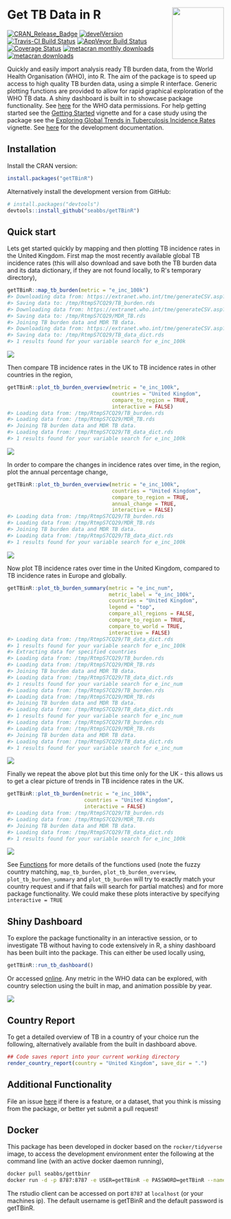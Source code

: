 
Get TB Data in R <img src="man/figure/logo.png" align="right" alt="" width="120" />
===================================================================================

[![CRAN\_Release\_Badge](http://www.r-pkg.org/badges/version-ago/getTBinR)](https://CRAN.R-project.org/package=getTBinR) [![develVersion](https://img.shields.io/badge/devel%20version-0.5.7-blue.svg?style=flat)](https://github.com/getTBinR) [![Travis-CI Build Status](https://travis-ci.org/seabbs/getTBinR.svg?branch=master)](https://travis-ci.org/seabbs/getTBinR) [![AppVeyor Build Status](https://ci.appveyor.com/api/projects/status/github/seabbs/getTBinR?branch=master&svg=true)](https://ci.appveyor.com/project/seabbs/getTBinR) [![Coverage Status](https://img.shields.io/codecov/c/github/seabbs/getTBinR/master.svg)](https://codecov.io/github/seabbs/getTBinR?branch=master) [![metacran monthly downloads](http://cranlogs.r-pkg.org/badges/getTBinR)](https://cran.r-project.org/package=getTBinR) [![metacran downloads](http://cranlogs.r-pkg.org/badges/grand-total/getTBinR?color=ff69b4)](https://cran.r-project.org/package=getTBinR)

Quickly and easily import analysis ready TB burden data, from the World Health Organisation (WHO), into R. The aim of the package is to speed up access to high quality TB burden data, using a simple R interface. Generic plotting functions are provided to allow for rapid graphical exploration of the WHO TB data. A shiny dashboard is built in to showcase package functionality. See [here](http://www.who.int/about/copyright/en/) for the WHO data permissions. For help getting started see the [Getting Started](https://www.samabbott.co.uk/getTBinR/articles/intro.html) vignette and for a case study using the package see the [Exploring Global Trends in Tuberculosis Incidence Rates](https://www.samabbott.co.uk/getTBinR/articles/case_study_global_trends.html) vignette. See [here](https://www.samabbott.co.uk/getTBinR/dev) for the development documentation.

Installation
------------

Install the CRAN version:

``` r
install.packages("getTBinR")
```

Alternatively install the development version from GitHub:

``` r
# install.packages("devtools")
devtools::install_github("seabbs/getTBinR")
```

Quick start
-----------

Lets get started quickly by mapping and then plotting TB incidence rates in the United Kingdom. First map the most recently available global TB incidence rates (this will also download and save both the TB burden data and its data dictionary, if they are not found locally, to R's temporary directory),

``` r
getTBinR::map_tb_burden(metric = "e_inc_100k")
#> Downloading data from: https://extranet.who.int/tme/generateCSV.asp?ds=estimates
#> Saving data to: /tmp/RtmpS7CQ29/TB_burden.rds
#> Downloading data from: https://extranet.who.int/tme/generateCSV.asp?ds=mdr_rr_estimates
#> Saving data to: /tmp/RtmpS7CQ29/MDR_TB.rds
#> Joining TB burden data and MDR TB data.
#> Downloading data from: https://extranet.who.int/tme/generateCSV.asp?ds=dictionary
#> Saving data to: /tmp/RtmpS7CQ29/TB_data_dict.rds
#> 1 results found for your variable search for e_inc_100k
```

![](man/figure/map-tb-incidence-eur-1.png)

Then compare TB incidence rates in the UK to TB incidence rates in other countries in the region,

``` r
getTBinR::plot_tb_burden_overview(metric = "e_inc_100k",
                                  countries = "United Kingdom",
                                  compare_to_region = TRUE,
                                  interactive = FALSE)
#> Loading data from: /tmp/RtmpS7CQ29/TB_burden.rds
#> Loading data from: /tmp/RtmpS7CQ29/MDR_TB.rds
#> Joining TB burden data and MDR TB data.
#> Loading data from: /tmp/RtmpS7CQ29/TB_data_dict.rds
#> 1 results found for your variable search for e_inc_100k
```

![](man/figure/plot-tb-incidence-eur-1.png)

In order to compare the changes in incidence rates over time, in the region, plot the annual percentage change,

``` r
getTBinR::plot_tb_burden_overview(metric = "e_inc_100k",
                                  countries = "United Kingdom",
                                  compare_to_region = TRUE,
                                  annual_change = TRUE,
                                  interactive = FALSE)
#> Loading data from: /tmp/RtmpS7CQ29/TB_burden.rds
#> Loading data from: /tmp/RtmpS7CQ29/MDR_TB.rds
#> Joining TB burden data and MDR TB data.
#> Loading data from: /tmp/RtmpS7CQ29/TB_data_dict.rds
#> 1 results found for your variable search for e_inc_100k
```

![](man/figure/plot-tb-incidence-eur-per-1.png)

Now plot TB incidence rates over time in the United Kingdom, compared to TB incidence rates in Europe and globally.

``` r
getTBinR::plot_tb_burden_summary(metric = "e_inc_num",
                                 metric_label = "e_inc_100k",
                                 countries = "United Kingdom",
                                 legend = "top",
                                 compare_all_regions = FALSE,
                                 compare_to_region = TRUE,
                                 compare_to_world = TRUE,
                                 interactive = FALSE)
#> Loading data from: /tmp/RtmpS7CQ29/TB_data_dict.rds
#> 1 results found for your variable search for e_inc_100k
#> Extracting data for specified countries
#> Loading data from: /tmp/RtmpS7CQ29/TB_burden.rds
#> Loading data from: /tmp/RtmpS7CQ29/MDR_TB.rds
#> Joining TB burden data and MDR TB data.
#> Loading data from: /tmp/RtmpS7CQ29/TB_data_dict.rds
#> 1 results found for your variable search for e_inc_num
#> Loading data from: /tmp/RtmpS7CQ29/TB_burden.rds
#> Loading data from: /tmp/RtmpS7CQ29/MDR_TB.rds
#> Joining TB burden data and MDR TB data.
#> Loading data from: /tmp/RtmpS7CQ29/TB_data_dict.rds
#> 1 results found for your variable search for e_inc_num
#> Loading data from: /tmp/RtmpS7CQ29/TB_burden.rds
#> Loading data from: /tmp/RtmpS7CQ29/MDR_TB.rds
#> Joining TB burden data and MDR TB data.
#> Loading data from: /tmp/RtmpS7CQ29/TB_data_dict.rds
#> 1 results found for your variable search for e_inc_num
```

![](man/figure/plot-tb-incidence-uk-compare-1.png)

Finally we repeat the above plot but this time only for the UK - this allows us to get a clear picture of trends in TB incidence rates in the UK.

``` r
getTBinR::plot_tb_burden(metric = "e_inc_100k",
                         countries = "United Kingdom",
                         interactive = FALSE)
#> Loading data from: /tmp/RtmpS7CQ29/TB_burden.rds
#> Loading data from: /tmp/RtmpS7CQ29/MDR_TB.rds
#> Joining TB burden data and MDR TB data.
#> Loading data from: /tmp/RtmpS7CQ29/TB_data_dict.rds
#> 1 results found for your variable search for e_inc_100k
```

![](man/figure/plot-tb-incidence-uk-1.png)

See [Functions](https://www.samabbott.co.uk/getTBinR/reference/index.html) for more details of the functions used (note the fuzzy country matching, `map_tb_burden`, `plot_tb_burden_overview`, `plot_tb_burden_summary` and `plot_tb_burden` will try to exactly match your country request and if that fails will search for partial matches) and for more package functionality. We could make these plots interactive by specifying `interactive = TRUE`

Shiny Dashboard
---------------

To explore the package functionality in an interactive session, or to investigate TB without having to code extensively in R, a shiny dashboard has been built into the package. This can either be used locally using,

``` r
getTBinR::run_tb_dashboard()
```

Or accessed [online](http://www.seabbs.co.uk/shiny/ExploreGlobalTB). Any metric in the WHO data can be explored, with country selection using the built in map, and animation possible by year.

![](man/img/ExploreGlobalTB.png)

Country Report
--------------

To get a detailed overview of TB in a country of your choice run the following, alternatively available from the built in dashboard above.

``` r
## Code saves report into your current working directory
render_country_report(country = "United Kingdom", save_dir = ".")
```

Additional Functionality
------------------------

File an issue [here](https://github.com/seabbs/getTBinR/issues) if there is a feature, or a dataset, that you think is missing from the package, or better yet submit a pull request!

Docker
------

This package has been developed in docker based on the `rocker/tidyverse` image, to access the development environment enter the following at the command line (with an active docker daemon running),

``` bash
docker pull seabbs/gettbinr
docker run -d -p 8787:8787 -e USER=getTBinR -e PASSWORD=getTBinR --name getTBinR seabbs/gettbinr
```

The rstudio client can be accessed on port `8787` at `localhost` (or your machines ip). The default username is getTBinR and the default password is getTBinR.
